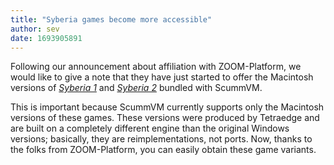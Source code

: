 ```yaml
---
title: "Syberia games become more accessible"
author: sev
date: 1693905891
---
```


Following our announcement about affiliation with ZOOM-Platform, we would like to give a note that they have just started to offer the Macintosh versions of  [*Syberia 1*](https://www.zoom-platform.com/product/syberia-1?affiliate=c049516c-9c4c-42d6-8649-92ed870e8b53) and [*Syberia 2*](https://www.zoom-platform.com/product/syberia-2?affiliate=c049516c-9c4c-42d6-8649-92ed870e8b53) bundled with ScummVM.

This is important because ScummVM currently supports only the Macintosh versions of these games. These versions were produced by Tetraedge and are built on a completely different engine than the original Windows versions; basically, they are reimplementations, not ports. Now, thanks to the folks from ZOOM-Platform, you can easily obtain these game variants.

